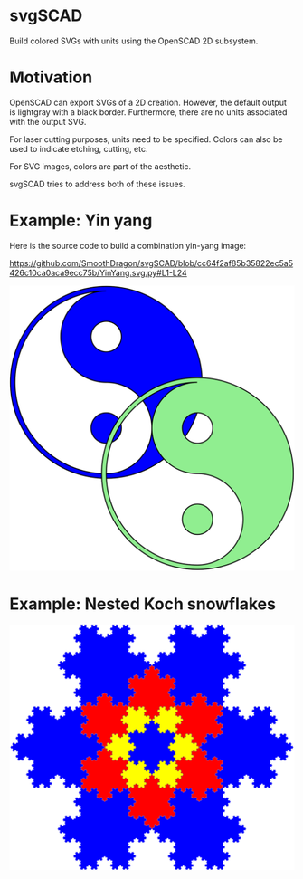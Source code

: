 # svgSCAD
Build colored SVGs with units using the OpenSCAD 2D subsystem.

# Motivation
OpenSCAD can export SVGs of a 2D creation.
However, the default output is lightgray with a black border.
Furthermore, there are no units associated with the output SVG.

For laser cutting purposes, units need to be specified.
Colors can also be used to indicate etching, cutting, etc.

For SVG images, colors are part of the aesthetic.

svgSCAD tries to address both of these issues.

# Example: Yin yang
Here is the source code to build a combination yin-yang image:

https://github.com/SmoothDragon/svgSCAD/blob/cc64f2af85b35822ec5a5426c10ca0aca9ecc75b/YinYang.svg.py#L1-L24

![Yin yang](./examples/YinYang.svg)

# Example: Nested Koch snowflakes
![Nested Koch snowflakes](./examples/NestedKoch.svg)
